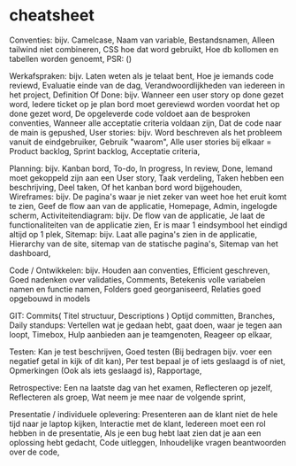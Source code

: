 # cheatsheet
Conventies:
bijv.   Camelcase, 
	Naam van variable,
	Bestandsnamen,
	Alleen tailwind niet combineren,
	CSS hoe dat word gebruikt,
	Hoe db kollomen en tabellen worden genoemt,
	PSR: ()
 
Werkafspraken:
bijv.   Laten weten als je telaat bent,
	Hoe je iemands code reviewd,
	Evaluatie einde van de dag,
	Verandwoordlijkheden van iedereen in het project,
Definition Of Done:
bijv.   Wanneer een user story op done gezet word,
	Iedere ticket op je plan bord moet gereviewd worden voordat het op done gezet word,
	De opgeleverde code voldoet aan de besproken conventies,
	Wanneer alle acceptatie criteria voldaan zijn,
	Dat de code naar de main is gepushed,
User stories:
bijv.   Word beschreven als het probleem vanuit de eindgebruiker,
	Gebruik "waarom",
	Alle user stories bij elkaar = Product backlog,
	Sprint backlog,
	Acceptatie criteria,	
 
Planning:
bijv.   Kanban bord,
	To-do, In progress, In review, Done,
	Iemand moet gekoppeld zijn aan een User story,
	Taak verdeling,
	Taken hebben een beschrijving,
	Deel taken,
	Of het kanban bord word bijgehouden,
Wireframes:
bijv.   De pagina's waar je niet zeker van weet hoe het eruit komt te zien,
	Geef de flow aan van de applicatie,
	Homepage, Admin, ingelogde scherm,
Activiteitendiagram:
bijv.   De flow van de applicatie,
	Je laat de functionaliteiten van de applicatie zien,
	Er is maar 1 eindsymbool het eindigd altijd op 1 plek,
Sitemap:
bijv.   Laat alle pagina's zien in de applicatie,
	Hierarchy van de site,
	sitemap van de statische pagina's,
	Sitemap van het dashboard,
 
Code / Ontwikkelen:
bijv.   Houden aan conventies,
	Efficient geschreven,
	Goed nadenken over validaties,
	Comments,
	Betekenis volle variabelen namen en functie namen,
	Folders goed georganiseerd,
	Relaties goed opgebouwd in models
 
GIT:
	Commits( Titel structuur, Descriptions )
	Optijd committen,
	Branches,
Daily standups:
	Vertellen wat je gedaan hebt, gaat doen, waar je tegen aan loopt,
	Timebox,
	Hulp aanbieden aan je teamgenoten,
	Reageer op elkaar,
 
Testen:
	Kan je test beschrijven,
	Goed testen (Bij bedragen bijv. voer een negatief getal in kijk of dit kan),
	Per test bepaal je of iets geslaagd is of niet,
	Opmerkingen (Ook als iets geslaagd is),
	Rapportage,
 
Retrospective:
	Een na laatste dag van het examen,
	Reflecteren op jezelf,
	Reflecteren als groep,
	Wat neem je mee naar de volgende sprint,
 
Presentatie / individuele oplevering:
	Presenteren aan de klant niet de hele tijd naar je laptop kijken,
	Interactie met de klant,
	Iedereen moet een rol hebben in de presentatie,
	Als je een bug hebt laat zien dat je aan een oplossing hebt gedacht,
	Code uitleggen,
	Inhoudelijke vragen beantwoorden over de code,
